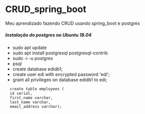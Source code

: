 # CRUD_spring_boot
Meu aprendizado fazendo CRUD usando spring_boot e postgres

##### Instalação do postgres no Ubuntu 18.04

- sudo apt update
- sudo apt install postgresql postgresql-contrib
- sudo -i -u postgres
- psql
- create database edidb1;
- create user edi with encrypted password 'edi';
- grant all privileges on database edidb1 to edi;
```
  create table employees (
  id serial,
  first_name varchar,
  last_name varchar,
  email_address varchar);
```
